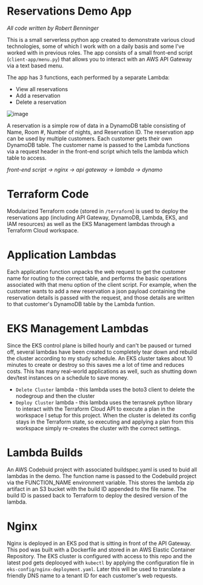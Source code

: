 # Reservations Demo App

_All code written by Robert Benninger_ 

This is a small serverless python app created to demonstrate various cloud technologies, some of which I work with on a daily basis and some I've worked with in previous roles. The app consists of a small front-end script (`client-app/menu.py`) that allows you to interact with an AWS API Gateway via a text based menu. 

The app has 3 functions, each performed by a separate Lambda:

* View all reservations
* Add a reservation
* Delete a reservation

![image](https://github.com/nycbobby/reservations-app/assets/47117909/1fbc7259-7b14-4bdf-8413-354125deba0e)

A reservation is a simple row of data in a DynamoDB table consisting of Name, Room #, Number of nights, and Reservation ID. The reservation app can be used by multiple customers. Each customer gets their own DynamoDB table. The customer name is passed to the Lambda functions via a request header in the front-end script which tells the lambda which table to access. 

_front-end script -> nginx -> api gateway -> lambda -> dynamo_

# Terraform Code

Modularized Terraform code (stored in `/terraform`) is used to deploy the reservations app (including API Gateway, DynamoDB, Lambda, EKS, and IAM resources) as well as the EKS Management lambdas through a Terraform Cloud workspace.

# Application Lambdas

Each application function unpacks the web request to get the customer name for routing to the correct table, and performs the basic operations associated with that menu option of the client script. For example, when the customer wants to add a new reservation a json payload containing the reservation details is passed with the request, and those details are written to that customer's DynamoDB table by the Lambda funtion. 

# EKS Management Lambdas

Since the EKS control plane is billed hourly and can't be paused or turned off, several lambdas have been created to completely tear down and rebuild the cluster according to my study schedule. An EKS cluster takes about 10 minutes to create or destroy so this saves me a lot of time and reduces costs. This has many real-world applications as well, such as shutting down dev/test instances on a schedule to save money. 

* `Delete Cluster` lambda - this lambda uses the boto3 client to delete the nodegroup and then the cluster
* `Deploy Cluster` lambda - this lambda uses the terrasnek python library to interact with the Terraform Cloud API to execute a plan in the workspace I setup for this project. When the cluster is deleted its config stays in the Terraform state, so executing and applying a plan from this workspace simply re-creates the cluster with the correct settings. 

# Lambda Builds

An AWS Codebuid project with associated buildspec.yaml is used to buid all lambdas in the demo. The function name is passed to the Codebuild project via the FUNCTION_NAME environment variable. This stores the lambda zip artifact in an S3 bucket with the build ID appended to the file name. The build ID is passed back to Terraform to deploy the desired version of the lambda.

# Nginx

Nginx is deployed in an EKS pod that is sitting in front of the API Gateway. This pod was built with a Dockerfile and stored in an AWS Elastic Container Repository. The EKS cluster is configured with access to this repo and the latest pod gets deplooyed with `kubectl` by applying the configuration file in `eks-config/nginx-deployment.yaml`. Later this will be used to translate a friendly DNS name to a tenant ID for each customer's web requests. 

